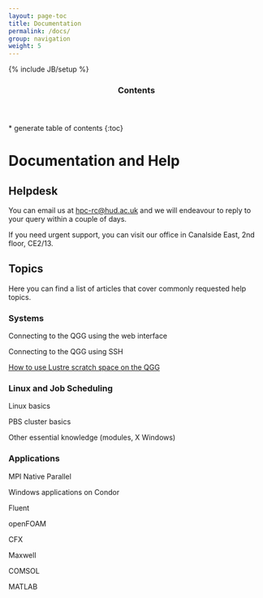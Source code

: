 ```yaml
---
layout: page-toc
title: Documentation
permalink: /docs/
group: navigation
weight: 5
---
```


{% include JB/setup %}

<div class="row">
<div class="col-md-2">
<section id="table-of-contents" class="toc">
<header>
<h3>Contents</h3>
</header>
<div id="drawer" markdown="1">
* generate table of contents
{:toc}
</div>
</section>
</div>
<div class="col-md-10" markdown="1">


# Documentation and Help

## Helpdesk

You can email us at <a href="mailto:hpc-rc@hud.ac.uk">hpc-rc@hud.ac.uk</a> and we will endeavour to reply to your query within a couple of days.

If you need urgent support, you can visit our office in Canalside East, 2nd floor, CE2/13.

## Topics

Here you can find a list of articles that cover commonly requested help topics.

### Systems

Connecting to the QGG using the web interface

Connecting to the QGG using SSH

<a href="/docs/how-to-use-lustre">How to use Lustre scratch space on the QGG</a>


### Linux and Job Scheduling

Linux basics

PBS cluster basics

Other essential knowledge (modules, X Windows)

### Applications

MPI Native Parallel

Windows applications on Condor

Fluent

openFOAM

CFX

Maxwell

COMSOL

MATLAB


</div>
</div>